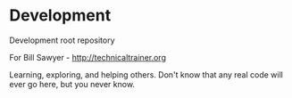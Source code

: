 # Development
Development root repository

For Bill Sawyer - http://technicaltrainer.org

Learning, exploring, and helping others. Don't know that any real code will ever go here, but you never know.
